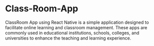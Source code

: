 # Class-Room-App
ClassRoom App using React Native is a simple application designed to facilitate online learning and classroom management. These apps are commonly used in educational institutions, schools, colleges, and universities to enhance the teaching and learning experience.
